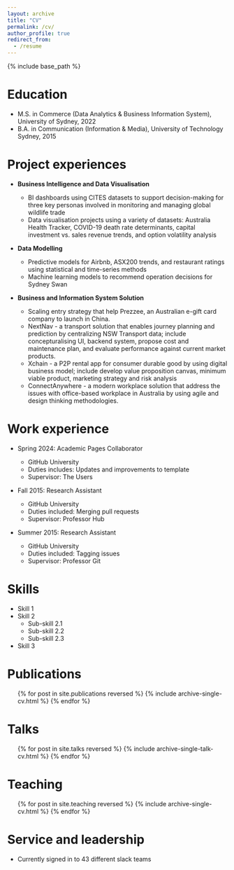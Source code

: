 ```yaml
---
layout: archive
title: "CV"
permalink: /cv/
author_profile: true
redirect_from:
  - /resume
---
```


{% include base_path %}

Education
======
* M.S. in Commerce (Data Analytics & Business Information System), University of Sydney, 2022
* B.A. in Communication (Information & Media), University of Technology Sydney, 2015

Project experiences
======
* **Business Intelligence and Data Visualisation** 
  * BI dashboards using CITES datasets to support decision-making for three key personas involved in monitoring and managing global wildlife trade
  * Data visualisation projects using a variety of datasets: Australia Health Tracker, COVID-19 death rate determinants, capital investment vs. sales revenue trends, and option volatility analysis

* **Data Modelling**
  * Predictive models for Airbnb, ASX200 trends, and restaurant ratings using statistical and time-series methods
  * Machine learning models to recommend operation decisions for Sydney Swan

* **Business and Information System Solution** 
  * Scaling entry strategy that help Prezzee, an Australian e-gift card company to launch in China.
  * NextNav - a transport solution that enables journey planning and prediction by centralizing NSW Transport data; include concepturalising UI, backend system, propose cost and maintenance plan, and evaluate performance against current market products. 
  * Xchain - a P2P rental app for consumer durable good by using digital business model; include develop value proposition canvas, minimum viable product, marketing strategy and risk analysis
  * ConnectAnywhere - a modern workplace solution that address the issues with office-based workplace in Australia by using agile and design thinking methodologies. 

Work experience
======
* Spring 2024: Academic Pages Collaborator
  * GitHub University
  * Duties includes: Updates and improvements to template
  * Supervisor: The Users

* Fall 2015: Research Assistant
  * GitHub University
  * Duties included: Merging pull requests
  * Supervisor: Professor Hub

* Summer 2015: Research Assistant
  * GitHub University
  * Duties included: Tagging issues
  * Supervisor: Professor Git
  
Skills
======
* Skill 1
* Skill 2
  * Sub-skill 2.1
  * Sub-skill 2.2
  * Sub-skill 2.3
* Skill 3

Publications
======
  <ul>{% for post in site.publications reversed %}
    {% include archive-single-cv.html %}
  {% endfor %}</ul>
  
Talks
======
  <ul>{% for post in site.talks reversed %}
    {% include archive-single-talk-cv.html  %}
  {% endfor %}</ul>
  
Teaching
======
  <ul>{% for post in site.teaching reversed %}
    {% include archive-single-cv.html %}
  {% endfor %}</ul>
  
Service and leadership
======
* Currently signed in to 43 different slack teams
